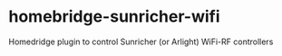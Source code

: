 # homebridge-sunricher-wifi
Homedridge plugin to control Sunricher (or Arlight) WiFi-RF controllers
